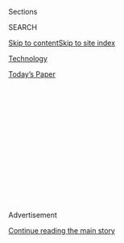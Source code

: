 <div id="app">

<div>

<div>

<div>

<div class="NYTAppHideMasthead css-1q2w90k e1suatyy0">

<div class="section css-ui9rw0 e1suatyy2">

<div class="css-eph4ug er09x8g0">

<div class="css-6n7j50">

</div>

<span class="css-1dv1kvn">Sections</span>

<div class="css-10488qs">

<span class="css-1dv1kvn">SEARCH</span>

</div>

[Skip to content](#site-content)[Skip to site
index](#site-index)

</div>

<div id="masthead-section-label" class="css-1wr3we4 eaxe0e00">

[Technology](https://www.nytimes3xbfgragh.onion/section/technology)

</div>

<div class="css-10698na e1huz5gh0">

</div>

</div>

<div id="masthead-bar-one" class="section hasLinks css-15hmgas e1csuq9d3">

<div class="css-uqyvli e1csuq9d0">

</div>

<div class="css-1uqjmks e1csuq9d1">

</div>

<div class="css-9e9ivx">

[](https://myaccount.nytimes3xbfgragh.onion/auth/login?response_type=cookie&client_id=vi)

</div>

<div class="css-1bvtpon e1csuq9d2">

[Today’s
Paper](https://www.nytimes3xbfgragh.onion/section/todayspaper)

</div>

</div>

</div>

</div>

<div data-aria-hidden="false">

<div id="site-content" data-role="main">

<div>

<div class="css-1aor85t" style="opacity:0.000000001;z-index:-1;visibility:hidden">

<div class="css-1hqnpie">

<div class="css-epjblv">

<span class="css-17xtcya">[Technology](/section/technology)</span><span class="css-x15j1o">|</span><span class="css-fwqvlz">Florida
Teenager Is Charged as ‘Mastermind’ of Twitter
Hack</span>

</div>

<div class="css-k008qs">

<div class="css-1iwv8en">

<span class="css-18z7m18"></span>

<div>

</div>

</div>

<span class="css-1n6z4y">https://nyti.ms/3gi8w9n</span>

<div class="css-1705lsu">

<div class="css-4xjgmj">

<div class="css-4skfbu" data-role="toolbar" data-aria-label="Social Media Share buttons, Save button, and Comments Panel with current comment count" data-testid="share-tools">

  - 
  - 
  - 
  - 
    
    <div class="css-6n7j50">
    
    </div>

  - 
  - 

</div>

</div>

</div>

</div>

</div>

</div>

<div id="NYT_TOP_BANNER_REGION" class="css-13pd83m">

</div>

<div id="top-wrapper" class="css-1sy8kpn">

<div id="top-slug" class="css-l9onyx">

Advertisement

</div>

[Continue reading the main
story](#after-top)

<div class="ad top-wrapper" style="text-align:center;height:100%;display:block;min-height:250px">

<div id="top" class="place-ad" data-position="top" data-size-key="top">

</div>

</div>

<div id="after-top">

</div>

</div>

<div>

<div id="sponsor-wrapper" class="css-1hyfx7x">

<div id="sponsor-slug" class="css-19vbshk">

Supported by

</div>

[Continue reading the main
story](#after-sponsor)

<div id="sponsor" class="ad sponsor-wrapper" style="text-align:center;height:100%;display:block">

</div>

<div id="after-sponsor">

</div>

</div>

<div class="css-186x18t">

</div>

<div class="css-1vkm6nb ehdk2mb0">

# Florida Teenager Is Charged as ‘Mastermind’ of Twitter Hack

</div>

The authorities arrested a 17-year-old who they said ran a scheme that
targeted the accounts of celebrities, including former President Barack
Obama and Elon Musk. Two others were also charged.

<div class="css-79elbk" data-testid="photoviewer-wrapper">

<div class="css-z3e15g" data-testid="photoviewer-wrapper-hidden">

</div>

<div class="css-1a48zt4 ehw59r15" data-testid="photoviewer-children">

![<span class="css-16f3y1r e13ogyst0" data-aria-hidden="true">The hack
embarrassed Twitter and called into question the security provided by a
range of tech
companies.</span><span class="css-cnj6d5 e1z0qqy90" itemprop="copyrightHolder"><span class="css-1ly73wi e1tej78p0">Credit...</span><span><span>Jim
Wilson/The New York
Times</span></span></span>](https://static01.graylady3jvrrxbe.onion/images/2020/08/01/business/31twitter2-print/merlin_161161578_5dd24641-dd88-4782-a57d-fad4dd7bb08b-articleLarge.jpg?quality=75&auto=webp&disable=upscale)

</div>

</div>

<div class="css-18e8msd">

<div class="css-vp77d3 epjyd6m0">

<div class="css-1baulvz">

By [<span class="css-1baulvz" itemprop="name">Kate
Conger</span>](https://www.nytimes3xbfgragh.onion/by/kate-conger) and
[<span class="css-1baulvz last-byline" itemprop="name">Nathaniel
Popper</span>](https://www.nytimes3xbfgragh.onion/by/nathaniel-popper)

</div>

</div>

  - 
    
    <div class="css-ld3wwf e16638kd2">
    
    July 31,
    2020
    
    </div>

  - 
    
    <div class="css-4xjgmj">
    
    <div class="css-d8bdto" data-role="toolbar" data-aria-label="Social Media Share buttons, Save button, and Comments Panel with current comment count" data-testid="share-tools">
    
      - 
      - 
      - 
      - 
        
        <div class="css-6n7j50">
        
        </div>
    
      - 
      - 
    
    </div>
    
    </div>

</div>

</div>

<div class="section meteredContent css-1r7ky0e" name="articleBody" itemprop="articleBody">

<div class="css-1fanzo5 StoryBodyCompanionColumn">

<div class="css-53u6y8">

OAKLAND, Calif. — One by one, the celebrity
[Twitter](https://www.nytimes3xbfgragh.onion/2020/08/03/technology/ftc-twitter-privacy-violations.html)
accounts posted the same strange message: Send Bitcoin and they would
send back double your money. Elon Musk. Bill Gates. Kanye West. Joseph
R. Biden Jr. Former President Barack Obama. They, and dozens of others,
were being hacked, and Twitter appeared powerless to stop it.

While some initially thought the hack was the work of professionals, it
turns out the “mastermind” of one of the most high-profile hacks in
recent years was a 17-year-old recent high school graduate from Florida,
the authorities said on Friday.

Graham Ivan Clark was arrested in his Tampa apartment, where he lived by
himself, early Friday, state officials said. He faces 30 felony charges
in the hack, including fraud, and is being charged as an adult.

Two other people, Mason John Sheppard, 19, of the United Kingdom, and
Nima Fazeli, 22, of Orlando, Fla., were accused of helping Mr. Clark
during the takeover. Prosecutors said the two appeared to have aided the
central figure in the attack, who went by the name Kirk. Documents
released on Friday do not provide the real identity of Kirk, but they
suggest that it was Mr. Clark.

</div>

</div>

<div class="css-1fanzo5 StoryBodyCompanionColumn">

<div class="css-53u6y8">

Mr. Clark was skilled enough to go unnoticed inside Twitter’s network,
said Andrew Warren, the Florida state attorney handling the case.

“This was not an ordinary 17-year-old,” Mr. Warren said.

Mr. Clark convinced one of the company’s employees that he was a
co-worker in the technology department who needed the employee’s
credentials to access the customer service portal, a criminal affidavit
from Florida said. By the time the hackers were done, they had broken
into 130 accounts and raised significant new questions about Twitter’s
security.

Despite the hackers’ cleverness, their plan quickly fell apart,
according to court documents. They left hints about their real
identities and scrambled to hide the money they’d made once the hack
became public. Their mistakes allowed law enforcement to quickly track
them down.

Less than a week after the incident, federal agents, search warrant in
hand, went to a home in Northern California, according to the documents.
There, they interviewed another youngster who admitted participating in
the scheme. The individual, who is not named in the documents because he
or she is a minor, gave authorities information that helped them
identify Mr. Sheppard and said that Mr. Sheppard had discussed turning
himself in to law enforcement.

Because Mr. Clark is under 18, he was charged by the Florida state
attorney in Tampa, rather than by federal authorities. His age also
means that many details of his case are being kept under wraps.

</div>

</div>

<div class="css-1fanzo5 StoryBodyCompanionColumn">

<div class="css-53u6y8">

Federal authorities were already tracking Mr. Clark’s online activity
before the Twitter hack, according to legal documents. In April, the
Secret Service seized over $700,000 worth of Bitcoin from him, but it
was unclear why.

The documents released on Friday largely repeat what several hackers
involved in the attack [told The New York
Times](https://www.nytimes3xbfgragh.onion/2020/07/17/technology/twitter-hackers-interview.html)
two weeks ago: The hack began early on July 15 as a quiet scheme to
steal and sell unusual user names.

But as the day wore on, the attack, led by Kirk, took over dozens of
accounts belonging to cryptocurrency companies and celebrities. Bitcoin
flowed into the hackers’ accounts. The scheme netted Bitcoin worth more
than $180,000, according to a New York Times estimate.

A special agent with an Internal Revenue Service investigative unit said
in a court filing that Mr. Sheppard participated in the hack while using
the screen name “ever so anxious.” A person using that name told The
Times a few days after the attack that he got involved because he wanted
to acquire unique Twitter user names.

“i just kinda found it cool having a username that other people would
want,” “ever so anxious” said in a chat with The Times. He ultimately
brokered the sale of at least 10 addresses, such as @drug, @w and @L,
according to the indictment against him.

Mr. Fazeli is also accused of serving as a middleman, helping to sell
stolen Twitter accounts on the day of the attack under the user name
“Rolex.” But the indictment provides few details on Mr. Fazeli’s work
as a middleman.

By the time Twitter finally managed to stop the attack, the hackers had
tweeted from 45 of the accounts they had broken into, gained access to
the direct messages of 36 accounts, and downloaded full information from
seven accounts, the company said.

</div>

</div>

<div class="css-1fanzo5 StoryBodyCompanionColumn">

<div class="css-53u6y8">

Mr. Fazeli and Mr. Clark were arrested on Friday. Mr. Sheppard has not
been arrested but is expected to be taken into custody, the F.B.I. said.

“While investigations into cyber breaches can sometimes take years, our
investigators were able to bring these hackers into custody in a matter
of weeks,” said John Bennett, a special agent in charge with the F.B.I.
The investigation is still underway, and it is possible there will be
additional arrests, a bureau spokeswoman said.

The young men who participated in the breach come from a loose-knit
community of hackers who focus on account takeovers, cybersecurity
experts said. Using a practice known as SIM-swapping, they often target
telecom companies to compromise victims’ phone numbers and intercept
login credentials.

The attackers targeted Twitter employees, stealing their account
credentials in order to gain access to an internal system that allowed
them to reset the passwords of most Twitter users. (Some users, like
President Trump, have extra security on their accounts to prevent
takeovers.)

“These people come trained to be efficient and creative at their attack
methods,” said Allison Nixon, the chief research officer of the security
firm Unit 221B. “They’ve realized there’s this world of soft targets.”

These hackers often focus on financial fraud, but their ability to gain
access to the accounts of political figures could attract new and
dangerous customers, Ms. Nixon said.

“One of the things that concerns me is that, as these actors continue to
refine their techniques and learn, they’re going to realize that there
are other customers who will pay a lot more for things other than a
single-character user name,” she said. “I don’t think they’ve even
scratched the surface of how much damage they could cause.”

</div>

</div>

<div class="css-1fanzo5 StoryBodyCompanionColumn">

<div class="css-53u6y8">

In a
[statement](https://twitter.com/TwitterComms/status/1289267856333402112),
Twitter thanked law enforcement for its “swift actions” and said it
would continue to cooperate with the investigation.

The relatively young age of the hackers did not come as a surprise to
security professionals who monitor the SIM-swapper community. Many of
the people drawn to it are teenagers who pursue unique user names
because controlling them conveys a sense of importance and clout.

“This activity is addictive in a way, it’s a thrill,” Ms. Nixon.
“Breaking into gigantic companies and stealing ridiculous amounts of
money is a huge thrill for them.”

</div>

</div>

<div>

</div>

</div>

<div>

</div>

<div>

</div>

<div>

</div>

<div>

<div id="bottom-wrapper" class="css-1ede5it">

<div id="bottom-slug" class="css-l9onyx">

Advertisement

</div>

[Continue reading the main
story](#after-bottom)

<div id="bottom" class="ad bottom-wrapper" style="text-align:center;height:100%;display:block;min-height:90px">

</div>

<div id="after-bottom">

</div>

</div>

</div>

</div>

</div>

## Site Index

<div>

</div>

## Site Information Navigation

  - [© <span>2020</span> <span>The New York Times
    Company</span>](https://help.nytimes3xbfgragh.onion/hc/en-us/articles/115014792127-Copyright-notice)

<!-- end list -->

  - [NYTCo](https://www.nytco.com/)
  - [Contact
    Us](https://help.nytimes3xbfgragh.onion/hc/en-us/articles/115015385887-Contact-Us)
  - [Work with us](https://www.nytco.com/careers/)
  - [Advertise](https://nytmediakit.com/)
  - [T Brand Studio](http://www.tbrandstudio.com/)
  - [Your Ad
    Choices](https://www.nytimes3xbfgragh.onion/privacy/cookie-policy#how-do-i-manage-trackers)
  - [Privacy](https://www.nytimes3xbfgragh.onion/privacy)
  - [Terms of
    Service](https://help.nytimes3xbfgragh.onion/hc/en-us/articles/115014893428-Terms-of-service)
  - [Terms of
    Sale](https://help.nytimes3xbfgragh.onion/hc/en-us/articles/115014893968-Terms-of-sale)
  - [Site
    Map](https://spiderbites.nytimes3xbfgragh.onion)
  - [Help](https://help.nytimes3xbfgragh.onion/hc/en-us)
  - [Subscriptions](https://www.nytimes3xbfgragh.onion/subscription?campaignId=37WXW)

</div>

</div>

</div>

</div>
